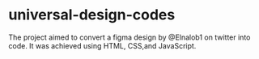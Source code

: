 # universal-design-codes
The project aimed to convert a figma design by @Elnalob1 on twitter into code. It was achieved using HTML, CSS,and JavaScript.  
